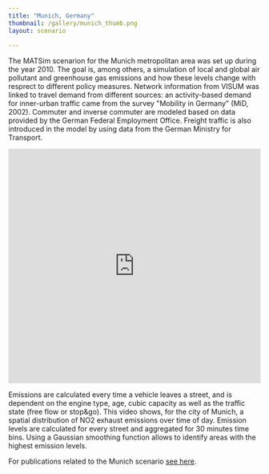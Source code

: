 ```yaml
---
title: "Munich, Germany"
thumbnail: /gallery/munich_thumb.png
layout: scenario
  
---
```

The MATSim scenarion for the Munich metropolitan area was set up during the year 2010. The goal is, among others, a simulation of local and global air pollutant and greenhouse gas emissions and how these levels change with resprect to different policy measures. Network information from VISUM was linked to travel demand from different sources: an activity-based demand for inner-urban traffic came from the survey "Mobility in Germany" (MiD, 2002). Commuter and inverse commuter are modeled based on data provided by the German Federal Employment Office. Freight traffic is also introduced in the model by using data from the German Ministry for Transport.

<iframe allowfullscreen="" frameborder="0" height="468" mozallowfullscreen="" src="http://player.vimeo.com/video/113487485" webkitallowfullscreen="" width="100%"></iframe>

Emissions are calculated every time a vehicle leaves a street, and is dependent on the engine type, age, cubic capacity as well as the traffic state (free flow or stop&go). This video shows, for the city of Munich, a spatial distribution of NO2 exhaust emissions over time of day. Emission levels are calculated for every street and aggregated for 30 minutes time bins. Using a Gaussian smoothing function allows to identify areas with the highest emission levels. 

For publications related to the Munich scenario [see here](http://www.tu-berlin.de/?id=87997).

